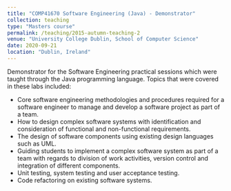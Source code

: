 ```yaml
---
title: "COMP41670 Software Engineering (Java) - Demonstrator"
collection: teaching
type: "Masters course"
permalink: /teaching/2015-autumn-teaching-2
venue: "University College Dublin, School of Computer Science"
date: 2020-09-21
location: "Dublin, Ireland"
---
```


Demonstrator for the Software Engineering practical sessions which were taught through the Java programming language.
Topics that were covered in these labs included:

* Core software engineering methodologies and procedures required for a software engineer to manage and develop a 
  software project as part of a team.
* How to design complex software systems with identification and consideration of functional and non-functional requirements.
* The design of software components using existing design languages such as UML.
* Guiding students to implement a complex software system as part of a team with regards to division of work activities, 
version control and integration of different components.
* Unit testing, system testing and user acceptance testing.
* Code refactoring on existing software systems. 